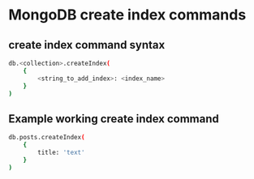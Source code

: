 # MongoDB create index commands

## create index command syntax
```bash
db.<collection>.createIndex(
	{
		<string_to_add_index>: <index_name>
	}
)
```

## Example working create index command
```bash
db.posts.createIndex(
	{
		title: 'text'
	}
)

```
